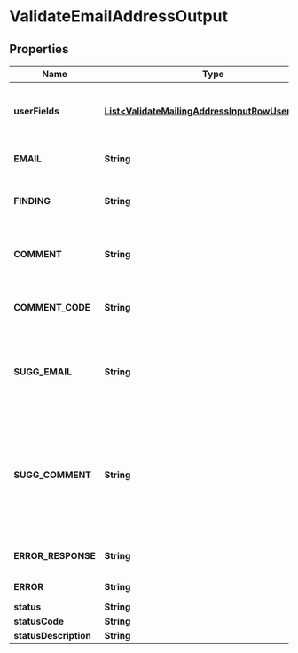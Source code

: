 
# ValidateEmailAddressOutput

## Properties
Name | Type | Description | Notes
------------ | ------------- | ------------- | -------------
**userFields** | [**List&lt;ValidateMailingAddressInputRowUserFields&gt;**](ValidateMailingAddressInputRowUserFields.md) | These fields are returned, unmodified, in the user_fields section of the response. |  [optional]
**EMAIL** | **String** | The email address submitted for verification. |  [optional]
**FINDING** | **String** | One character code indicating the validity of the submitted email address. |  [optional]
**COMMENT** | **String** | The comment string pertaining to the result of the submitted email address. |  [optional]
**COMMENT_CODE** | **String** | A short code which maps to each returned COMMENT field value. |  [optional]
**SUGG_EMAIL** | **String** | Suggested correction for submitted email address, if found. A suggestion will only be provided if it is valid and SafeToDeliver. |  [optional]
**SUGG_COMMENT** | **String** | This field contains suggestion not SafeToDeliver when ValidateEmailAddress corrected the address and the corrected version of the email address failed one or more SafeToDeliver process checks. |  [optional]
**ERROR_RESPONSE** | **String** | Pre-formatted response intended to be provided to user. |  [optional]
**ERROR** | **String** | Field reserved for special features only. |  [optional]
**status** | **String** |  |  [optional]
**statusCode** | **String** |  |  [optional]
**statusDescription** | **String** |  |  [optional]



